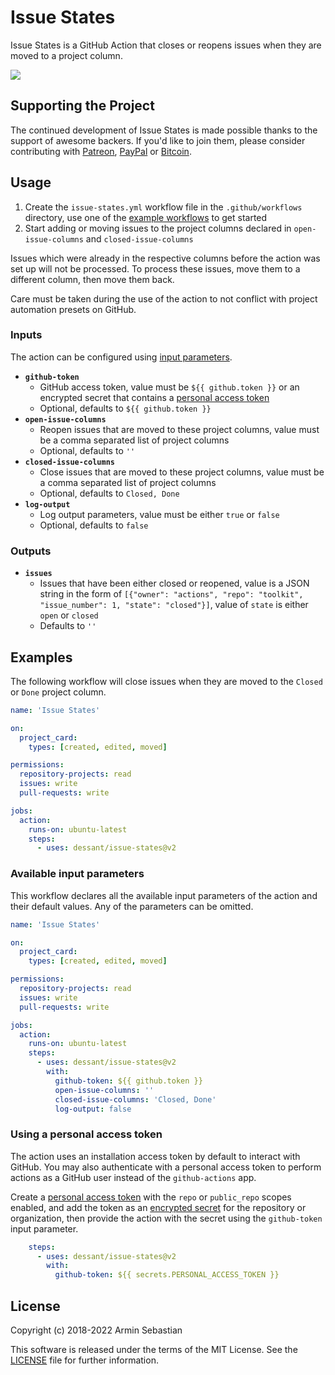 # Issue States

Issue States is a GitHub Action that closes or reopens issues
when they are moved to a project column.

![](assets/screenshot.png)

## Supporting the Project

The continued development of Issue States is made possible
thanks to the support of awesome backers. If you'd like to join them,
please consider contributing with
[Patreon](https://armin.dev/go/patreon?pr=issue-states&src=repo),
[PayPal](https://armin.dev/go/paypal?pr=issue-states&src=repo) or
[Bitcoin](https://armin.dev/go/bitcoin?pr=issue-states&src=repo).

## Usage

1. Create the `issue-states.yml` workflow file in the `.github/workflows`
   directory, use one of the [example workflows](#examples) to get started
2. Start adding or moving issues to the project columns declared
   in `open-issue-columns` and `closed-issue-columns`

Issues which were already in the respective columns before the action
was set up will not be processed. To process these issues,
move them to a different column, then move them back.

Care must be taken during the use of the action to not conflict
with project automation presets on GitHub.

### Inputs

The action can be configured using [input parameters](https://docs.github.com/en/actions/reference/workflow-syntax-for-github-actions#jobsjob_idstepswith).

<!-- prettier-ignore -->
- **`github-token`**
  - GitHub access token, value must be `${{ github.token }}` or an encrypted
    secret that contains a [personal access token](#using-a-personal-access-token)
  - Optional, defaults to `${{ github.token }}`
- **`open-issue-columns`**
  - Reopen issues that are moved to these project columns, value must be
    a comma separated list of project columns
  - Optional, defaults to `''`
- **`closed-issue-columns`**
  - Close issues that are moved to these project columns, value must be
    a comma separated list of project columns
  - Optional, defaults to `Closed, Done`
- **`log-output`**
  - Log output parameters, value must be either `true` or `false`
  - Optional, defaults to `false`

### Outputs

<!-- prettier-ignore -->
- **`issues`**
  - Issues that have been either closed or reopened, value is a JSON string
    in the form of `[{"owner": "actions", "repo": "toolkit", "issue_number": 1,
    "state": "closed"}]`, value of `state` is either `open` or `closed`
  - Defaults to `''`

## Examples

The following workflow will close issues when they are moved
to the `Closed` or `Done` project column.

<!-- prettier-ignore -->
```yaml
name: 'Issue States'

on:
  project_card:
    types: [created, edited, moved]

permissions:
  repository-projects: read
  issues: write
  pull-requests: write

jobs:
  action:
    runs-on: ubuntu-latest
    steps:
      - uses: dessant/issue-states@v2
```

### Available input parameters

This workflow declares all the available input parameters of the action
and their default values. Any of the parameters can be omitted.

<!-- prettier-ignore -->
```yaml
name: 'Issue States'

on:
  project_card:
    types: [created, edited, moved]

permissions:
  repository-projects: read
  issues: write
  pull-requests: write

jobs:
  action:
    runs-on: ubuntu-latest
    steps:
      - uses: dessant/issue-states@v2
        with:
          github-token: ${{ github.token }}
          open-issue-columns: ''
          closed-issue-columns: 'Closed, Done'
          log-output: false
```

### Using a personal access token

The action uses an installation access token by default to interact with GitHub.
You may also authenticate with a personal access token to perform actions
as a GitHub user instead of the `github-actions` app.

Create a [personal access token](https://docs.github.com/en/github/authenticating-to-github/keeping-your-account-and-data-secure/creating-a-personal-access-token)
with the `repo` or `public_repo` scopes enabled, and add the token as an
[encrypted secret](https://docs.github.com/en/actions/reference/encrypted-secrets#creating-encrypted-secrets-for-a-repository)
for the repository or organization, then provide the action with the secret
using the `github-token` input parameter.

<!-- prettier-ignore -->
```yaml
    steps:
      - uses: dessant/issue-states@v2
        with:
          github-token: ${{ secrets.PERSONAL_ACCESS_TOKEN }}
```

## License

Copyright (c) 2018-2022 Armin Sebastian

This software is released under the terms of the MIT License.
See the [LICENSE](LICENSE) file for further information.
